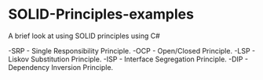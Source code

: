 # SOLID-Principles-examples
A brief look at using SOLID principles using C#

-SRP - Single Responsibility Principle.
-OCP - Open/Closed Principle.
-LSP - Liskov Substitution Principle.
-ISP - Interface Segregation Principle.
-DIP - Dependency Inversion Principle.
